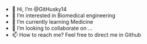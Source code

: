 - 👋 Hi, I’m @GitHusky14
- 👀 I’m interested in Biomedical engineering
- 🌱 I’m currently learning Medicine
- 💞️ I’m looking to collaborate on ...
- 📫 How to reach me? Feel free to direct me in Github

<!---
GitHusky14/GitHusky14 is a ✨ special ✨ repository because its `README.md` (this file) appears on your GitHub profile.
You can click the Preview link to take a look at your changes.
--->
